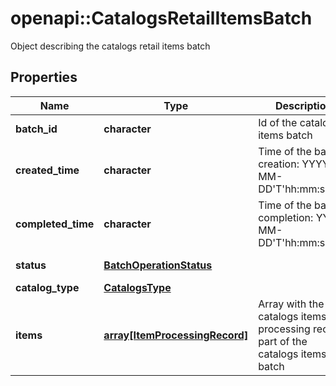 # openapi::CatalogsRetailItemsBatch

Object describing the catalogs retail items batch

## Properties
Name | Type | Description | Notes
------------ | ------------- | ------------- | -------------
**batch_id** | **character** | Id of the catalogs items batch | [optional] 
**created_time** | **character** | Time of the batch creation: YYYY-MM-DD&#39;T&#39;hh:mm:ssTZD | [optional] [readonly] 
**completed_time** | **character** | Time of the batch completion: YYYY-MM-DD&#39;T&#39;hh:mm:ssTZD | [optional] [readonly] 
**status** | [**BatchOperationStatus**](BatchOperationStatus.md) |  | [optional] [Enum: ] 
**catalog_type** | [**CatalogsType**](CatalogsType.md) |  | [Enum: ] 
**items** | [**array[ItemProcessingRecord]**](ItemProcessingRecord.md) | Array with the catalogs items processing records part of the catalogs items batch | [optional] 


